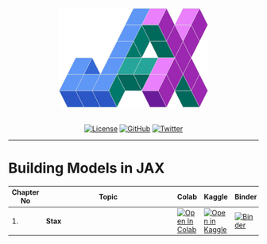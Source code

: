 <div align='center'>

<img src='./jax.png' width="300" height=200>
<br><br>

[![License](https://img.shields.io/badge/license-MIT-brightgreen)](https://github.com/AakashKumarNain/building_models_in_JAX/blob/main/LICENSE)
[![GitHub](https://img.shields.io/github/stars/AakashKumarNain/building_models_in_JAX?color=yellowgreen&logo=github)](https://github.com/AakashKumarNain/building_models_in_JAX)
[![Twitter](https://img.shields.io/twitter/follow/A_K_Nain?style=social)](https://twitter.com/A_K_Nain)

---
</div>

# Building Models in JAX


| Chapter No   | <div style="width:250px">Topic</div> | Colab | Kaggle | Binder | GitHub |
| ------------ | -----------------------------------  | ----- | ------ | ------ | ------ |
|  1.  | **Stax**| [![Open In Colab](https://colab.research.google.com/assets/colab-badge.svg)](https://colab.research.google.com/github/AakashKumarNain/building_models_in_JAX/blob/main/notebooks/chapter_1_stax.ipynb) |[![Open in Kaggle](https://img.shields.io/static/v1?label=&message=Open%20in%20Kaggle&labelColor=grey&color=blue&logo=kaggle)](https://www.kaggle.com/aakashnain/building-models-in-jax-part1-stax)  | [![Binder](https://mybinder.org/badge_logo.svg)](https://mybinder.org/v2/gh/AakashKumarNain/building_models_in_JAX/main?filepath=notebooks%2Fchapter_1_stax.ipynb) |[![Open in GitHub](https://img.shields.io/static/v1?label=&message=Open%20in%20GitHub&labelColor=grey&color=blue&logo=github)](https://github.com/AakashKumarNain/building_models_in_JAX/blob/main/notebooks/chapter_1_stax.ipynb) |

